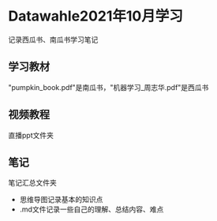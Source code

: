 # Datawahle2021年10月学习
记录西瓜书、南瓜书学习笔记

## 学习教材
"pumpkin_book.pdf"是南瓜书，"机器学习_周志华.pdf"是西瓜书

## 视频教程
直播ppt文件夹

## 笔记
笔记汇总文件夹
- 思维导图记录基本的知识点
- .md文件记录一些自己的理解、总结内容、难点